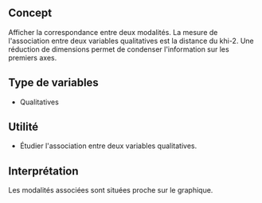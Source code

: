 ## Concept

Afficher la correspondance entre deux modalités.
La mesure de l'association entre deux variables qualitatives est la distance du khi-2. Une réduction de dimensions permet de condenser l'information sur les premiers axes.

## Type de variables

* Qualitatives

## Utilité

* Étudier l'association entre deux variables qualitatives.

## Interprétation

Les modalités associées sont situées proche sur le graphique. 
